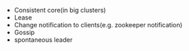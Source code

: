 - Consistent core(in big clusters)
- Lease 
- Change notification to clients(e.g. zookeeper notification) 
- Gossip 
- spontaneous leader
